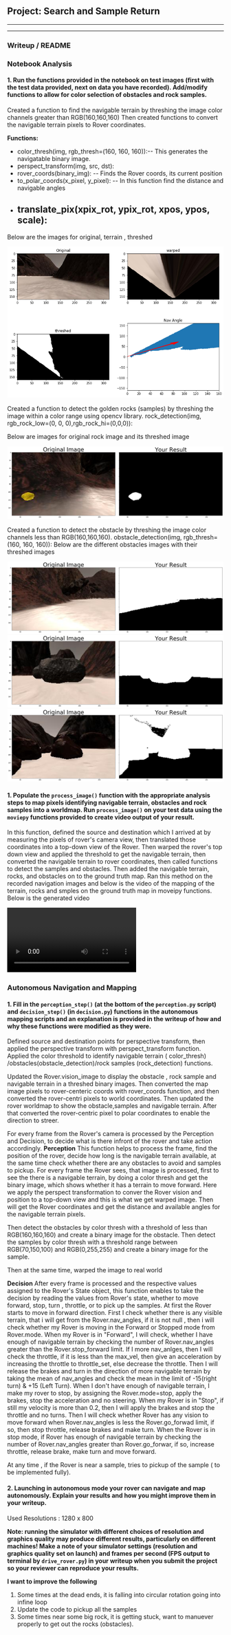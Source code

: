 ## Project: Search and Sample Return

---



[//]: # (Image References)

[terrain]: ./terrain-warped-threshed-nav.png
[obstacle]: ./obstacle.png 
[obstacle1]: ./obstacle-1.png 
[obstacle2]: ./obstacle-2.png 
[rock-sample]: ./rock-sampled-threshed.png
[output-video]: ./test_mapping.mp4


---
### Writeup / README

### Notebook Analysis
#### 1. Run the functions provided in the notebook on test images (first with the test data provided, next on data you have recorded). Add/modify functions to allow for color selection of obstacles and rock samples.


Created a function to find the navigable terrain by threshing the image color channels greater than  RGB(160,160,160)
Then created functions to convert the navigable terrain pixels to Rover coordinates.

**Functions:**
 * color_thresh(img, rgb_thresh=(160, 160, 160)):-- This generates the navigatable binary image.
 * perspect_transform(img, src, dst):
 * rover_coords(binary_img): -- Finds the Rover coords, its current position
 * to_polar_coords(x_pixel, y_pixel): -- In this function find the distance and navigable angles
 * translate_pix(xpix_rot, ypix_rot, xpos, ypos, scale): 
      -- 
  

Below are the images for original, terrain , threshed 

![Navigable Terrain][terrain]




Created a function to detect the golden rocks (samples) by threshing the image within a color range using opencv library.
rock_detection(img, rgb_rock_low=(0, 0, 0),rgb_rock_hi=(0,0,0)):


Below are images for original rock image and its threshed image

![rock sample][rock-sample]



Created a function to detect the obstacle by threshing the image color channels less than RGB(160,160,160).
obstacle_detection(img, rgb_thresh=(160, 160, 160)):
Below are the different obstacles images with their threshed images

![Obstacle][obstacle]
![Obstacle1][obstacle1]
![Obstacle2][obstacle2]






#### 1. Populate the `process_image()` function with the appropriate analysis steps to map pixels identifying navigable terrain, obstacles and rock samples into a worldmap.  Run `process_image()` on your test data using the `moviepy` functions provided to create video output of your result. 

In this function, defined the source and destination which I arrived at by measuring the pixels of rover's camera view, then translated those coordinates into a top-down view of the Rover.
Then warped the rover's top down view and applied the threshold to get the navigable terrain, then converted the navigable terrain to rover coordinates, then called functions to detect the samples and obstacles.
Then added the navigable terrain, rocks, and obstacles on to the ground truth map.
Ran this method on the recorded navigation images and below is the video of the mapping of the terrain, rocks and smples on the ground truth map in moveipy functions. Below is the generated video


![Test OutPut Video][output-video]

### Autonomous Navigation and Mapping

#### 1. Fill in the `perception_step()` (at the bottom of the `perception.py` script) and `decision_step()` (in `decision.py`) functions in the autonomous mapping scripts and an explanation is provided in the writeup of how and why these functions were modified as they were.
   Defined source and destination points for perspective transform, then applied the perspective transform with perspect_transform function. Applied the color threshold to identify navigable terrain ( color_thresh) /obstacles(obstacle_detection)/rock samples (rock_detection) functions.

Updated the Rover.vision_image to display the obstacle , rock sample and navigable terrain in a threshed binary images.
Then converted the map image pixels to rover-centeric coords with rover_coords function, and then converted the rover-centri pixels to world coordinates. Then updated the rover worldmap to show the obstacle,samples and navigable terrain.
After that converted the rover-centric pixel to polar coordinates to enable the direction to streer.


For every frame from the Rover's camera is processed by the Perception and Decision, to decide what is there infront of the rover and take action accordingly.
**Perception**
  This function helps to process the frame, find the position of the rover, decide how long is the navigable terrain available, at the same time check whether there are any obstacles to avoid and samples to pickup.
  For every frame the Rover sees, that image is processed, first to see the there is a navigable terrain, by doing a color thresh and get the binary image, which shows whether it has a terrain to move forward. 
  Here we apply the perspect transformation to conver the Rover vision and position to a top-down view and this is what we get warped image.
  Then will get the Rover coordinates and get the distance and available angles for the navigable terrain pixels.
  
  Then detect the obstacles by color thresh with a threshold of less than RGB(160,160,160) and create a binary image for the obstacle.
  Then detect the samples by color thresh with a threshold range between RGB(70,150,100) and RGB(0,255,255) and create a binary image for the sample.
  
  Then at the same time, warped the image to real world 
  
  
**Decision**
  After every frame is processed and the respective values assigned to the Rover's State object, this function enables to take the   decision by reading the values from Rover's state, whether to move forward, stop, turn , throttle, or to pick up the samples.
  At first the Rover starts to move in forward direction.
  First I check whether there is any visible terrain, that i will get from the Rover.nav_angles, if it is not null , then i will check whether my Rover is moving in the Forward or Stopped mode from Rover.mode.
  When my Rover is in "Forward", I will check, whether I have enough of navigable terrain by checking the number of Rover.nav_angles greater than the Rover.stop_forward limit. If I more nav_anlges, then I will check the throttle, if it is less than the max_vel, then give an acceleration by increasing the throttle to throttle_set, else decrease the throttle. Then I will release the brakes and turn in the direction of more navigable terrain by taking the mean of nav_angles and check the mean in the limit of -15(right turn) & +15 (Left Turn).
  When I don't have enough of navigable terrain, I make my rover to stop, by assigning the Rover.mode=stop, apply the brakes, stop the acceleration and no steering.
 When my Rover is in "Stop", if still my velocity is more than 0.2, then I will apply the brakes and stop the throttle and no turns.
 Then I will check whether Rover has any vision to move forward when Rover.nav_angles is less the Rover.go_forwad limit, if so, then stop throttle, release brakes and make turn.
 When the Rover is in stop mode, if Rover has enough of navigable terrain by checking the number of Rover.nav_angles greater than Rover.go_forwar, if so, increase throttle, release brake, make turn and move forward.

At any time , if the Rover is near a sample, tries to pickup of the sample ( to be implemented fully).



#### 2. Launching in autonomous mode your rover can navigate and map autonomously.  Explain your results and how you might improve them in your writeup.  

Used Resolutions : 
1280 x 800

**Note: running the simulator with different choices of resolution and graphics quality may produce different results, particularly on different machines!  Make a note of your simulator settings (resolution and graphics quality set on launch) and frames per second (FPS output to terminal by `drive_rover.py`) in your writeup when you submit the project so your reviewer can reproduce your results.**


**I want to improve the following**
1. Some times at the dead ends, it is falling into circular rotation going into infine loop
2. Update the code to pickup all the samples
3. Some times near some big rock, it is getting stuck, want to manuever properly to get out the rocks (obstacles).






